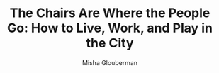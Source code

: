 ---
title: "The Chairs Are Where the People Go: How to Live, Work, and Play in the City"
subtitle: ""
description: ""
layout: book
author: Misha Glouberman
started: 2012-12-06
read: 2013-02-16
status: read
rating: 3
color: 
cover: 
pages: 192
link: 
---